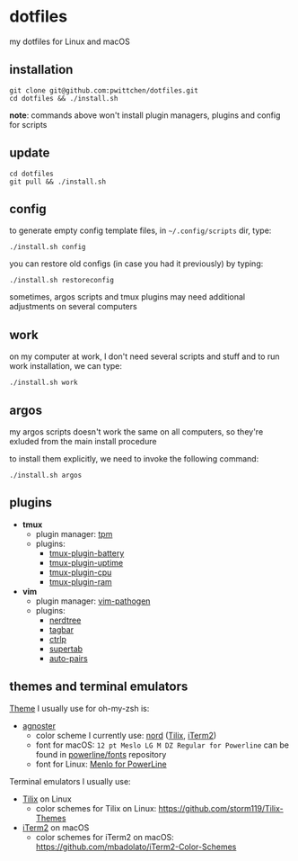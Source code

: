 dotfiles
========
my dotfiles for Linux and macOS

installation
------------

```shell
git clone git@github.com:pwittchen/dotfiles.git
cd dotfiles && ./install.sh
```

**note**: commands above won't install plugin managers, plugins and config for scripts

update
------

```shell
cd dotfiles
git pull && ./install.sh
```

config
------

to generate empty config template files, in `~/.config/scripts` dir, type:

```
./install.sh config
```

you can restore old configs (in case you had it previously) by typing:

```
./install.sh restoreconfig
```

sometimes, argos scripts and tmux plugins may need additional adjustments on several computers

work
----

on my computer at work, I don't need several scripts and stuff and to run work installation, we can type:

```shell
./install.sh work
```

argos
-----

my argos scripts doesn't work the same on all computers, so they're exluded from the main install procedure

to install them explicitly, we need to invoke the following command:

```
./install.sh argos
```

plugins
-------
- **tmux**
  - plugin manager: [tpm](https://github.com/tmux-plugins/tpm)
  - plugins:
    - [tmux-plugin-battery](https://github.com/pwittchen/tmux-plugin-battery)
    - [tmux-plugin-uptime](https://github.com/pwittchen/tmux-plugin-uptime)
    - [tmux-plugin-cpu](https://github.com/pwittchen/tmux-plugin-cpu)
    - [tmux-plugin-ram](https://github.com/pwittchen/tmux-plugin-ram)
- **vim**
  - plugin manager: [vim-pathogen](https://github.com/tpope/vim-pathogen)
  - plugins:
    - [nerdtree](https://github.com/scrooloose/nerdtree)
    - [tagbar](https://github.com/majutsushi/tagbar)
    - [ctrlp](https://github.com/kien/ctrlp.vim)
    - [supertab](https://github.com/ervandew/supertab)
    - [auto-pairs](https://github.com/jiangmiao/auto-pairs)

themes and terminal emulators
-----------------------------

[Theme](https://github.com/robbyrussell/oh-my-zsh/wiki/themes) I usually use for oh-my-zsh is:
- [agnoster](https://github.com/robbyrussell/oh-my-zsh/wiki/themes#agnoster)
  - color scheme I currently use: [nord](https://arcticicestudio.github.io/nord/) ([Tilix](https://github.com/arcticicestudio/nord-tilix), [iTerm2](https://github.com/arcticicestudio/nord-iterm2))
  - font for macOS: `12 pt Meslo LG M DZ Regular for Powerline` can be found in [powerline/fonts](https://github.com/powerline/fonts) repository
  - font for Linux: [Menlo for PowerLine](https://github.com/abertsch/Menlo-for-Powerline)

Terminal emulators I usually use:
- [Tilix](https://gnunn1.github.io/tilix-web/) on Linux
   - color schemes for Tilix on Linux: https://github.com/storm119/Tilix-Themes
 - [iTerm2](https://www.iterm2.com/) on macOS
   - color schemes for iTerm2 on macOS: https://github.com/mbadolato/iTerm2-Color-Schemes
